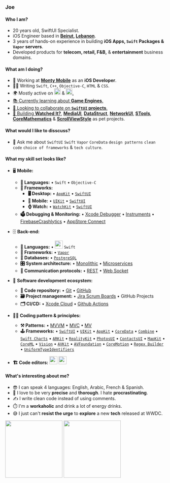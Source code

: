 ### Joe

<!--
**asadullahrifat89/asadullahrifat89** is a ✨ _special_ ✨ repository because its `README.md` (this file) appears on your GitHub profile.

Here are some ideas to get you started:
-->
#### Who I am?

- 20 years old, SwiftUI Specialist.
- iOS Engineer based in **[Beirut](https://en.wikipedia.org/wiki/Beirut), [Lebanon](https://en.wikipedia.org/wiki/Lebanon)**. 
- 3 years of hands-on experience in building **iOS Apps, `Swift` Packages & `Vapor` servers**.
- Developed products for **telecom, retail, F&B,** & **entertainment** business domains.

#### What am I doing?
- 🏢 Working at **[Monty Mobile](https://montymobile.com)** as an **iOS Developer**.
- 👨‍💻 Writing `Swift`, `C++`, `Objective-C`, `HTML` & `CSS`.
- 🌍 Mostly active on <a href="https://stackoverflow.com/users/13278922/timmy"><img src="https://upload.wikimedia.org/wikipedia/commons/thumb/e/ef/Stack_Overflow_icon.svg/768px-Stack_Overflow_icon.svg.png" height=20></a> <!--[StackOverflow](https://stackoverflow.com/users/13278922/timmy)--> & <a href="https://www.linkedin.com/in/joemaghzal/"><img src="https://cdn-icons-png.flaticon.com/512/174/174857.png" height=20>.
- 📚 Currently learning about **Game Engines**.
- 👯 Looking to collaborate on **`SwiftUI` projects**.
- 🥰 Building **[Watched It?](https://github.com/TimmysApp/Watched-It)**, **[MediaUI](https://github.com/TimmysApp/MediaUI)**, **[DataStruct](https://github.com/TimmysApp/DataStruct)**, **[NetworkUI](https://github.com/TimmysApp/NetworkUI)**, **[STools](https://github.com/TimmysApp/STools)**, **[CoreMathematics](https://github.com/TimmysApp/CoreMathematics)** & **[ScrollViewStyle](https://github.com/TimmysApp/ScrollViewStyle)** as pet projects.

#### What would I like to disscuss? 
- 💬 Ask me about `SwiftUI` `Swift` `Vapor` `CoreData` `design patterns` `clean code` `choice of frameworks` & `tech culture`.

#### What my skill set looks like?
- 🖥 **Mobile:** 
  - **📜 Languages:** • `Swift` • `Objective-C`
  - **🔬 Frameworks:**  
    - **🖥 Desktop:** • [`AppKit`](https://developer.apple.com/documentation/appkit/) • [`SwiftUI`](https://developer.apple.com/xcode/swiftui/)
    - **📱 Mobile:** • [`UIKit`](https://developer.apple.com/documentation/uikit) • [`SwiftUI`](https://developer.apple.com/xcode/swiftui/)
    - **⌚️ Watch:** • [`WatchKit`](https://developer.apple.com/documentation/watchkit) • [`SwiftUI`](https://developer.apple.com/xcode/swiftui/)
  - **🗳 Debugging & Monitoring:** • [Xcode Debugger](https://developer.apple.com/documentation/xcode/stepping-through-code-and-inspecting-variables-to-isolate-bugs) • [Instruments](https://developer.apple.com/forums/tags/instruments) • [FirebaseCrashlytics](https://firebase.google.com/docs/crashlytics) • [AppStore Connect](https://appstoreconnect.apple.com)

- 🗄️ **Back-end:**
  - **📜 Languages:** • <img src="https://cdn-icons-png.flaticon.com/512/5968/5968371.png" height=25> `Swift`
  - **🔭 Frameworks:** • [`Vapor`](https://vapor.codes)
  - **💾 Databases:** • [`PostgreSQL`](https://www.postgresql.org)
  - **🎛 System architecture:** • [Monolithic](https://microservices.io/patterns/monolithic.html) • [Microservices](https://microservices.io/patterns/microservices.html)
  - **🔌 Communication protocols:** • [REST](https://docs.microsoft.com/en-us/azure/architecture/best-practices/api-design) • [Web Socket](https://developer.mozilla.org/en-US/docs/Web/API/WebSockets_API)
- 🎡 **Software development ecosystem:**
  - **📁 Code repository:** • [Git](https://git-scm.com/) • [GitHub](https://github.com)
  - **🗃 Project management:** • [Jira Scrum Boards](https://www.atlassian.com/software/jira/features/scrum-boards) • GitHub Projects
  - **🗂 CI/CD:** • [Xcode Cloud](https://github.com/features/actions) • [Github Actions](https://github.com/features/actions)
- 🧙‍♂️ **Coding pattern & principles:**
  - **⚒ Patterns:**  • [MVVM](https://en.wikipedia.org/wiki/Model%E2%80%93view%E2%80%93viewmodel) • [MVC](https://en.wikipedia.org/wiki/Model%E2%80%93view%E2%80%93controller) • [MV](https://developer.apple.com/forums/thread/699003)
  - **🕹 Frameworks:** • [`SwiftUI`](https://developer.apple.com/xcode/swiftui/) • [`UIKit`](https://developer.apple.com/documentation/uikit) • [`AppKit`](https://developer.apple.com/documentation/appkit/) • [`CoreData`](https://developer.apple.com/documentation/uikit) • [`Combine`](https://developer.apple.com/documentation/combine) • [`Swift Charts`](https://developer.apple.com/documentation/charts) • [`ARKit`](https://developer.apple.com/augmented-reality/) • [`RealityKit`](https://developer.apple.com/documentation/realitykit/) • [`PhotosUI`](https://developer.apple.com/documentation/photokit) • [`ContactsUI`](https://developer.apple.com/documentation/contactsui) • [`MapKit`](https://developer.apple.com/documentation/contactsui) • [`CoreML`](https://developer.apple.com/documentation/coreml) • [`Vision`](https://developer.apple.com/documentation/vision) • [`AVKit`](https://developer.apple.com/documentation/avkit) • [`AVFoundation`](https://developer.apple.com/av-foundation/) • [`CoreMotion`](https://developer.apple.com/documentation/coremotion) • [`Regex Builder`](https://developer.apple.com/documentation/regexbuilder) • [`UniformTypeIdentifiers`](https://developer.apple.com/documentation/uniformtypeidentifiers)
  
- **🏗️ Code editors:**
<a href="https://developer.apple.com/xcode/"><img src="https://developer.apple.com/design/human-interface-guidelines/foundations/app-icons/images/app-icon-realistic-materials_2x.png" height=25></a> <a href="https://code.visualstudio.com/"><img src="https://seeklogo.com/images/V/visual-studio-code-logo-449D71944F-seeklogo.com.png" height=25></a>
  
#### What's interesting about me?  
  - 😎 I can speak 4 languages: English, Arabic, French & Spanish.
  - 🧐 I love to be very **precise** and **thorough**. I hate **procrastinating**.
  - ✍️ I write clean code instead of using comments.
  - ⏱️ I'm a **workaholic** and drink a lot of energy drinks.
  - 😅 I just can't **resist the urge** to **explore** a new **tech** released at WWDC.

<!--Github Stats-->
<p float="left">
<img height="180em" src="https://github-readme-stats.vercel.app/api?username=TimmysApp" /> 
<img height="180em" src="https://github-readme-stats.vercel.app/api/top-langs/?username=TimmysApp"/>
</p>
